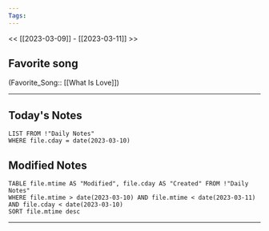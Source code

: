```yaml
---
Tags:
---
```

<< [[2023-03-09]] - [[2023-03-11]] >>
## Favorite song
(Favorite_Song:: [[What Is Love]])

___
## Today's Notes
```dataview
LIST FROM !"Daily Notes"
WHERE file.cday = date(2023-03-10)
```
## Modified Notes
```dataview
TABLE file.mtime AS "Modified", file.cday AS "Created" FROM !"Daily Notes" 
WHERE file.mtime > date(2023-03-10) AND file.mtime < date(2023-03-11) AND file.cday < date(2023-03-10)
SORT file.mtime desc
```
___
